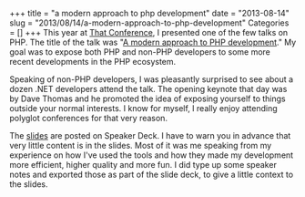 +++
title = "a modern approach to php development"
date = "2013-08-14"
slug = "2013/08/14/a-modern-approach-to-php-development"
Categories = []
+++
This year at [That Conference](http://www.thatconference.com), I presented one of the few talks on PHP. The title of the talk was "[A modern approach to PHP development](https://speakerdeck.com/jclermont/a-modern-approach-to-php-development)." My goal was to expose both PHP and non-PHP developers to some more recent developments in the PHP ecosystem.

<!-- more -->
Speaking of non-PHP developers, I was pleasantly surprised to see about a dozen .NET developers attend the talk. The opening keynote that day was by Dave Thomas and he promoted the idea of exposing yourself to things outside your normal interests. I know for myself, I really enjoy attending polyglot conferences for that very reason.

The [slides](https://speakerdeck.com/jclermont/a-modern-approach-to-php-development) are posted on Speaker Deck. I have to warn you in advance that very little content is in the slides. Most of it was me speaking from my experience on how I've used the tools and how they made my development more efficient, higher quality and more fun. I did type up some speaker notes and exported those as part of the slide deck, to give a little context to the slides.
